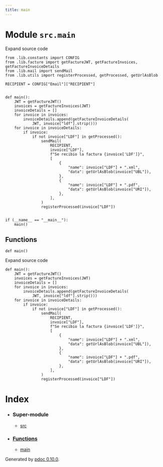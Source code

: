 ```yaml
---
title: main
---
```


Module `src.main`
=================

Expand source code

    from .lib.constants import CONFIG
    from .lib.facture import getFactureJWT, getFactureInvoices, getFactureInvoiceDetails
    from .lib.mail import sendMail
    from .lib.utils import registerProcessed, getProcessed, getUrlAsBlob
    
    RECIPIENT = CONFIG["Email"]["RECIPIENT"]
    
    
    def main():
        JWT = getFactureJWT()
        invoices = getFactureInvoices(JWT)
        invoiceDetails = []
        for invoice in invoices:
            invoiceDetails.append(getFactureInvoiceDetails(
                JWT, invoice["ldf"].strip()))
        for invoice in invoiceDetails:
            if invoice:
                if not invoice["LDF"] in getProcessed():
                    sendMail(
                        RECIPIENT,
                        invoice["LDF"],
                        f"Se recibio la factura {invoice['LDF']}",
                        [
                            {
                                "name": invoice["LDF"] + ".xml",
                                "data": getUrlAsBlob(invoice["UBL"]),
                            },
                            {
                                "name": invoice["LDF"] + ".pdf",
                                "data": getUrlAsBlob(invoice["URI"]),
                            },
                        ],
                    )
                    registerProcessed(invoice["LDF"])
    
    
    if (__name__ == "__main__"):
        main()

Functions
---------

`def main()`

Expand source code

    def main():
        JWT = getFactureJWT()
        invoices = getFactureInvoices(JWT)
        invoiceDetails = []
        for invoice in invoices:
            invoiceDetails.append(getFactureInvoiceDetails(
                JWT, invoice["ldf"].strip()))
        for invoice in invoiceDetails:
            if invoice:
                if not invoice["LDF"] in getProcessed():
                    sendMail(
                        RECIPIENT,
                        invoice["LDF"],
                        f"Se recibio la factura {invoice['LDF']}",
                        [
                            {
                                "name": invoice["LDF"] + ".xml",
                                "data": getUrlAsBlob(invoice["UBL"]),
                            },
                            {
                                "name": invoice["LDF"] + ".pdf",
                                "data": getUrlAsBlob(invoice["URI"]),
                            },
                        ],
                    )
                    registerProcessed(invoice["LDF"])

Index
=====

*   ### Super-module
    
    *   [src](. "src")
*   ### [Functions](#header-functions)
    
    *   [main](#src.main.main "src.main.main")

Generated by [pdoc 0.10.0](https://pdoc3.github.io/pdoc "pdoc: Python API documentation generator").